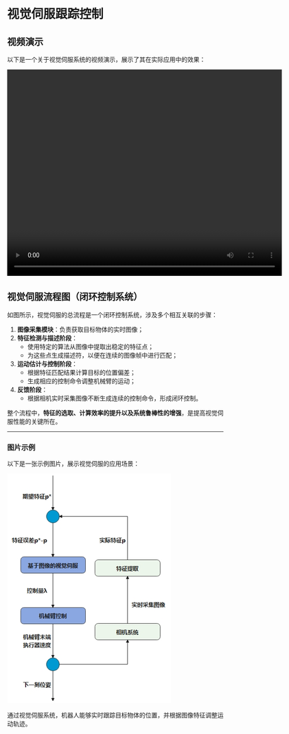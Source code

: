 # 视觉伺服跟踪控制

## 视频演示

以下是一个关于视觉伺服系统的视频演示，展示了其在实际应用中的效果：

<video width="640" height="480" controls>
  <source src="assets/video.mp4" type="video/mp4">
</video>

## 视觉伺服流程图（闭环控制系统）

如图所示，视觉伺服的总流程是一个闭环控制系统，涉及多个相互关联的步骤：

1. **图像采集模块**：负责获取目标物体的实时图像；
2. **特征检测与描述阶段**：
   - 使用特定的算法从图像中提取出稳定的特征点；
   - 为这些点生成描述符，以便在连续的图像帧中进行匹配；
3. **运动估计与控制阶段**：
   - 根据特征匹配结果计算目标的位置偏差；
   - 生成相应的控制命令调整机械臂的运动；
4. **反馈阶段**：
   - 根据相机实时采集图像不断生成连续的控制命令，形成闭环控制。

整个流程中，**特征的选取、计算效率的提升以及系统鲁棒性的增强**，是提高视觉伺服性能的关键所在。

---

### 图片示例

以下是一张示例图片，展示视觉伺服的应用场景：

![视觉伺服示例](assets/image.jpg)

通过视觉伺服系统，机器人能够实时跟踪目标物体的位置，并根据图像特征调整运动轨迹。
